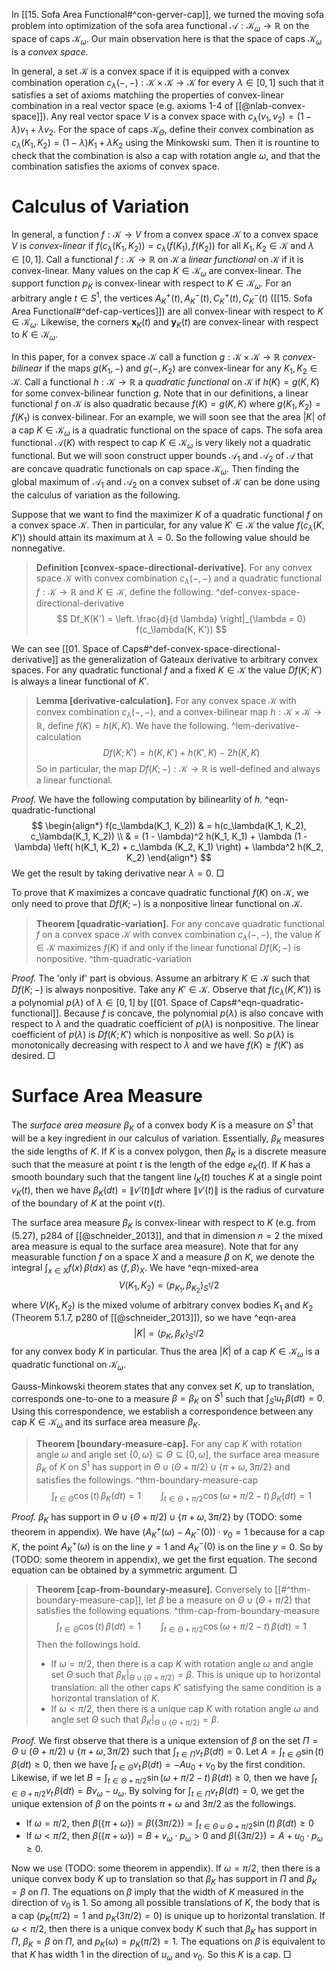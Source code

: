 In [[15. Sofa Area Functional#^con-gerver-cap]], we turned the moving sofa problem into optimization of the sofa area functional $\mathcal{A} : \mathcal{K}_\omega \to \mathbb{R}$ on the space of caps $\mathcal{K}_\omega$. Our main observation here is that the space of caps $\mathcal{K}_\omega$ is a _convex space_.

In general, a set $\mathcal{K}$ is a convex space if it is equipped with a convex combination operation $c_\lambda(-, -) : \mathcal{K} \times \mathcal{K} \to \mathcal{K}$ for every $\lambda \in [0, 1]$ such that it satisfies a set of axioms matchiing the properties of convex-linear combination in a real vector space (e.g. axioms 1-4 of [[@nlab-convex-space]]). Any real vector space $V$ is a convex space with $c_\lambda(v_1, v_2) = (1 - \lambda) v_1 + \lambda v_2$. For the space of caps $\mathcal{K}_\Theta$, define their convex combination as $c_\lambda(K_1, K_2) = (1-\lambda) K_1 + \lambda K_2$ using the Minkowski sum. Then it is rountine to check that the combination is also a cap with rotation angle $\omega$, and that the combination satisfies the axioms of convex space.

# Calculus of Variation

In general, a function $f : \mathcal{K} \to V$ from a convex space $\mathcal{K}$ to a convex space $V$ is _convex-linear_ if $f(c_\lambda(K_1, K_2)) = c_\lambda(f(K_1), f(K_2))$ for all $K_1, K_2 \in \mathcal{K}$ and $\lambda \in [0, 1]$. Call a functional $f : \mathcal{K} \to \mathbb{R}$ on $\mathcal{K}$ a _linear functional_ on $\mathcal{K}$ if it is convex-linear. Many values on the cap $K \in \mathcal{K}_\omega$ are convex-linear. The support function $p_K$ is convex-linear with respect to $K \in \mathcal{K}_\omega$. For an arbitrary angle $t \in S^1$, the vertices $A_K^+(t), A_K^-(t), C_K^+(t), C_K^-(t)$ ([[15. Sofa Area Functional#^def-cap-vertices]]) are all convex-linear with respect to $K \in \mathcal{K}_\omega$. Likewise, the corners $\mathbf{x}_K(t)$ and $\mathbf{y}_K(t)$ are convex-linear with respect to $K \in \mathcal{K}_\omega$. 

In this paper, for a convex space $\mathcal{K}$ call a function $g : \mathcal{K} \times \mathcal{K} \to \mathbb{R}$ _convex-bilinear_ if the maps $g(K_1, -)$ and $g(-, K_2)$ are convex-linear for any $K_1, K_2 \in \mathcal{K}$. Call a functional $h : \mathcal{K} \to \mathbb{R}$ a _quadratic functional_ on $\mathcal{K}$ if $h(K) = g(K, K)$ for some convex-bilinear function $g$. Note that in our definitions, a linear functional $f$ on $\mathcal{K}$ is also quadratic because $f(K) = g(K, K)$ where $g(K_1, K_2) = f(K_1)$ is convex-bilinear. For an example, we will soon see that the area $|K|$ of a cap $K \in \mathcal{K}_\omega$ is a quadratic functional on the space of caps. The sofa area functional $\mathcal{A}(K)$ with respect to cap $K \in \mathcal{K}_\omega$ is very likely not a quadratic functional. But we will soon construct upper bounds $\mathcal{A}_1$ and $\mathcal{A}_2$ of $\mathcal{A}$ that are concave quadratic functionals on cap space $\mathcal{K}_\omega$. Then finding the global maximum of $\mathcal{A}_1$ and $\mathcal{A}_2$ on a convex subset of $\mathcal{K}$ can be done using the calculus of variation as the following.

Suppose that we want to find the maximizer $K$ of a quadratic functional $f$ on a convex space $\mathcal{K}$. Then in particular, for any value $K' \in \mathcal{K}$ the value $f(c_\lambda(K, K'))$ should attain its maximum at $\lambda = 0$. So the following value should be nonnegative.

> __Definition [convex-space-directional-derivative].__ For any convex space $\mathcal{K}$ with convex combination $c_\lambda(-, -)$ and a quadratic functional $f : \mathcal{K} \to \mathbb{R}$ and $K \in \mathcal{K}$, define the following. ^def-convex-space-directional-derivative
$$
Df_K(K') = \left. \frac{d}{d \lambda} \right|_{\lambda = 0} f(c_\lambda(K, K'))
$$

We can see [[01. Space of Caps#^def-convex-space-directional-derivative]] as the generalization of Gateaux derivative to arbitrary convex spaces. For any quadratic functional $f$ and a fixed $K \in \mathcal{K}$ the value $Df(K; K')$ is always a linear functional of $K'$.

> __Lemma [derivative-calculation].__ For any convex space $\mathcal{K}$ with convex combination $c_\lambda(-, -)$, and a convex-bilinear map $h : \mathcal{K} \times \mathcal{K} \to \mathbb{R}$, define $f(K) = h(K, K)$. We have the following. ^lem-derivative-calculation
$$
Df(K; K') = h(K, K') + h(K', K) - 2 h (K, K)
$$
> So in particular, the map $Df(K; -) : \mathcal{K} \to \mathbb{R}$ is well-defined and always a linear functional. 

_Proof._ We have the following computation by bilinearlity of $h$. ^eqn-quadratic-functional
$$
\begin{align*}
f(c_\lambda(K_1, K_2)) & = h(c_\lambda(K_1, K_2), c_\lambda(K_1, K_2)) \\
& = (1 - \lambda)^2 h(K_1, K_1) + \lambda (1 - \lambda) \left( h(K_1, K_2) + c_\lambda (K_2, K_1) \right) + \lambda^2 h(K_2, K_2)
\end{align*}
$$
We get the result by taking derivative near $\lambda = 0$. □

To prove that $K$ maximizes a concave quadratic functional $f(K)$ on $\mathcal{K}$, we only need to prove that $Df(K; -)$ is a nonpositive linear functional on $\mathcal{K}$. 

> __Theorem [quadratic-variation].__ For any concave quadratic functional $f$ on a convex space $\mathcal{K}$ with convex combination $c_\lambda(-, -)$, the value $K \in \mathcal{K}$ maximizes $f(K)$ if and only if the linear functional $Df(K; -)$ is nonpositive. ^thm-quadratic-variation

_Proof._ The 'only if' part is obvious. Assume an arbitrary $K \in \mathcal{K}$ such that $Df(K; -)$ is always nonpositive. Take any $K' \in \mathcal{K}$. Observe that $f(c_\lambda(K, K'))$ is a polynomial $p(\lambda)$ of $\lambda \in [0, 1]$ by [[01. Space of Caps#^eqn-quadratic-functional]]. Because $f$ is concave, the polynomial $p(\lambda)$ is also concave with respect to $\lambda$ and the quadratic coefficient of $p(\lambda)$ is nonpositive. The linear coefficient of $p(\lambda)$ is $Df(K; K')$ which is nonpositive as well. So $p(\lambda)$ is monotonically decreasing with respect to $\lambda$ and we have $f(K) \geq f(K')$ as desired. □

# Surface Area Measure

The _surface area measure_ $\beta_K$ of a convex body $K$ is a measure on $S^1$ that will be a key ingredient in our calculus of variation. Essentially, $\beta_K$ measures the side lengths of $K$. If $K$ is a convex polygon, then $\beta_K$ is a discrete measure such that the measure at point $t$ is the length of the edge $e_K(t)$. If $K$ has a smooth boundary such that the tangent line $l_K(t)$ touches $K$ at a single point $v_K(t)$, then we have $\beta_K(dt) = \left\lVert v'(t) \right\rVert dt$ where $\left\lVert v'(t) \right\rVert$ is the radius of curvature of the boundary of $K$ at the point $v(t)$.

The surface area measure $\beta_K$ is convex-linear with respect to $K$ (e.g. from (5.27), p284 of [[@schneider_2013]], and that in dimension $n=2$ the mixed area measure is equal to the surface area measure). Note that for any measurable function $f$ on a space $X$ and a measure $\beta$ on $K$, we denote the integral $\int_{x \in X} f(x)\,\beta(dx)$ as $\left< f, \beta \right>_{X}$. We have ^eqn-mixed-area
$$
V(K_1, K_2) = \left< p_{K_1}, \beta_{K_2} \right>_{S^1} / 2
$$
where $V(K_1, K_2)$ is the mixed volume of arbitrary convex bodies $K_1$ and $K_2$ (Theorem 5.1.7, p280 of [[@schneider_2013]]), so we have ^eqn-area
$$
|K| = \left< p_K, \beta_K \right>_{S^1} / 2
$$
for any convex body $K$ in particular. Thus the area $|K|$ of a cap $K \in \mathcal{K}_\omega$ is a quadratic functional on $\mathcal{K}_\omega$.

Gauss-Minkowski theorem states that any convex set $K$, up to translation, corresponds one-to-one to a measure $\beta = \beta_K$ on $S^1$ such that $\int_{S^1}u_t\,\beta(dt) = 0$. Using this correspondence, we establish a correspondence between any cap $K \in \mathcal{K}_\omega$ and its surface area measure $\beta_K$.

> __Theorem [boundary-measure-cap].__ For any cap $K$ with rotation angle $\omega$ and angle set $\left\{ 0, \omega \right\} \subseteq \Theta \subseteq [0, \omega]$, the surface area measure $\beta_K$ of $K$ on $S^1$ has support in $\Theta \cup (\Theta + \pi/2) \cup \{\pi + \omega, 3\pi/2\}$ and satisfies the followings. ^thm-boundary-measure-cap
$$
\int_{t \in \Theta} \cos(t) \, \beta_K(dt) = 1 \qquad \int_{t \in \Theta + \pi/2} \cos\left( \omega + \pi/2 - t \right)  \, \beta_K(dt) = 1
$$

_Proof._ $\beta_K$ has support in $\Theta \cup (\Theta + \pi/2) \cup \{\pi + \omega, 3\pi/2\}$ by (TODO: some theorem in appendix). We have $\left( A^+_K(\omega) - A^-_K(0) \right) \cdot v_0 = 1$ because for a cap $K$, the point $A_K^+(\omega)$ is on the line $y=1$ and $A_K^-(0)$ is on the line $y=0$. So by (TODO: some theorem in appendix), we get the first equation. The second equation can be obtained by a symmetric argument. □

> __Theorem [cap-from-boundary-measure].__ Conversely to [[#^thm-boundary-measure-cap]], let $\beta$ be a measure on $\Theta \cup (\Theta + \pi/2)$ that satisfies the following equations. ^thm-cap-from-boundary-measure
$$
\int_{t \in \Theta} \cos(t) \, \beta(dt) = 1 \qquad \int_{t \in \Theta + \pi/2} \cos\left( \omega + \pi/2 - t \right)  \, \beta(dt) = 1
$$
> Then the followings hold.
> 
> - If $\omega = \pi/2$, then there is a cap $K$ with rotation angle $\omega$ and angle set $\Theta$ such that $\beta_K|_{\Theta \cup (\Theta + \pi/2)} = \beta$. This is unique up to horizontal translation: all the other caps $K'$ satisfying the same condition is a horizontal translation of $K$.
> - If $\omega < \pi/2$, then there is a unique cap $K$ with rotation angle $\omega$ and angle set $\Theta$ such that $\beta_K|_{\Theta \cup (\Theta + \pi/2)} = \beta$.

_Proof._ We first observe that there is a unique extension of $\beta$ on the set $\Pi = \Theta \cup (\Theta + \pi/2) \cup \{\pi + \omega, 3\pi/2\}$ such that $\int_{t \in \Pi} v_t \, \beta(dt) = 0$. Let $A = \int_{t \in \Theta}\sin(t)\,\beta(dt) \geq 0$, then we have $\int_{t \in \Theta} v_t \,\beta(dt) = - A u_0 + v_0$ by the first condition. Likewise, if we let $B = \int_{t \in \Theta + \pi / 2} \sin(\omega + \pi/2 - t)\,\beta(dt) \geq 0$, then we have $\int_{t \in \Theta + \pi/2}v_t\,\beta(dt) = B v_\omega - u_\omega$. By solving for $\int_{t \in \Pi} v_t \, \beta(dt) = 0$, we get the unique extension of $\beta$ on the points $\pi + \omega$ and $3\pi/2$ as the followings.

- If $\omega = \pi/2$, then $\beta(\left\{ \pi + \omega \right\}) = \beta(\left\{ 3\pi / 2 \right\}) = \int_{t \in \Theta \cup \Theta + \pi/2} \sin(t) \, \beta(dt) \geq 0$
- If $\omega < \pi/2$, then $\beta(\left\{ \pi + \omega \right\}) = B + v_\omega \cdot p_\omega > 0$ and $\beta(\left\{ 3 \pi/2 \right\}) = A + u_0 \cdot p_\omega \geq 0$.

Now we use (TODO: some theorem in appendix). If $\omega = \pi/2$, then there is a unique convex body $K$ up to translation so that $\beta_K$ has support in $\Pi$ and $\beta_K = \beta$ on $\Pi$. The equations on $\beta$ imply that the width of $K$ measured in the direction of $v_0$ is 1. So among all possible translations of $K$, the body that is a cap ($p_K(\pi/2) = 1$ and $p_K(3\pi/2) = 0$) is unique up to horizontal translation. If $\omega < \pi/2$, then there is a unique convex body $K$ such that $\beta_K$ has support in $\Pi$, $\beta_K = \beta$ on $\Pi$, and $p_K(\omega) = p_K(\pi/2) = 1$. The equations on $\beta$ is equivalent to that $K$ has width 1 in the direction of $u_\omega$ and $v_0$. So this $K$ is a cap. □

